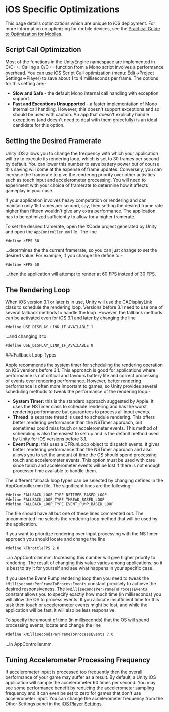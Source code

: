 iOS Specific Optimizations
==========================


This page details optimizations which are unique to iOS deployment. For more information on optimizing for mobile devices, see the [Practical Guide to Optimization for Mobiles](Main.iphone-PracticalGuide.html). 

Script Call Optimization
------------------------

Most of the functions in the <span class=keyword>UnityEngine</span> namespace are implemented in C/C++. Calling a C/C++ function from a Mono script involves a performance overhead. You can use iOS Script Call optimization (menu: <span class=menu>Edit->Project Settings->Player</span>) to save about 1 to 4 milliseconds per frame. The options for this setting are:-
* __Slow and Safe__ - the default Mono internal call handling with exception support.
* __Fast and Exceptions Unsupported__ - a faster implementation of Mono internal call handling. However, this doesn't support exceptions and so should be used with caution. An app that doesn't explicitly handle exceptions (and doesn't need to deal with them gracefully) is an ideal candidate for this option.

Setting the Desired Framerate
-----------------------------

Unity iOS allows you to change the frequency with which your application will try to execute its rendering loop, which is set to 30 frames per second by default. You can lower this number to save battery power but of course this saving will come at the expense of frame updates. Conversely, you can increase the framerate to give the rendering priority over other activities such as touch input and accelerometer processing. You will need to experiment with your choice of framerate to determine how it affects gameplay in your case.

If your application involves heavy computation or rendering and can maintain only 15 frames per second, say, then setting the desired frame rate higher than fifteen wouldn't give any extra performance. The application has to be optimized sufficiently to allow for a higher framerate.

To set the desired framerate, open the XCode project generated by Unity and open the `AppController.mm` file. The line

````
#define kFPS 30
````

...determines the the current framerate, so you can just change to set the desired value. For example, if you change the define to:-

````
#define kFPS 60
````

...then the application will attempt to render at 60 FPS instead of 30 FPS.

The Rendering Loop
------------------


When iOS version 3.1 or later is in use, Unity will use the <span class=component>CADisplayLink</span> class to schedule the rendering loop. Versions before 3.1 need to use one of several fallback methods to handle the loop. However, the fallback methods can be activated even for iOS 3.1 and later by changing the line

````
#define USE_DISPLAY_LINK_IF_AVAILABLE 1
````

...and changing it to

````
#define USE_DISPLAY_LINK_IF_AVAILABLE 0
````

###Fallback Loop Types

Apple recommends the system timer for scheduling the rendering operation on iOS versions before 3.1. This approach is good for applications where performance is not critical and favours battery life and correct processing of events over rendering performance. However, better rendering performance is often more important to games, so Unity provides several scheduling methods to tweak the performance of the rendering loop:-

* __System Timer:__ this is the standard approach suggested by Apple. It uses the <span class=component>NSTimer</span> class to schedule rendering and has the worst rendering performance but guarantees to process all input events.
* __Thread:__ a separate thread is used to schedule rendering. This offers better rendering performance than the NSTimer approach, but sometimes could miss touch or accelerometer events. This method of scheduling is also the easiest to set up and is the default method used by Unity for iOS versions before 3.1.
* __Event Pump:__ this uses a <span class=component>CFRunLoop</span> object to dispatch events. It gives better rendering performance than the NSTimer approach and also allows you to set the amount of time the OS should spend processing touch and accelerometer events. This option must be used with care since touch and accelerometer events will be lost if there is not enough processor time available to handle them.

The different fallback loop types can be selected by changing defines in the AppController.mm file. The significant lines are the following:-

````
#define FALLBACK_LOOP_TYPE NSTIMER_BASED_LOOP
#define FALLBACK_LOOP_TYPE THREAD_BASED_LOOP
#define FALLBACK_LOOP_TYPE EVENT_PUMP_BASED_LOOP
````

The file should have all but one of these lines commented out. The uncommented line selects the rendering loop method that will be used by the application.

If you want to prioritize rendering over input processing with the NSTimer approach you should locate and change the line

````
#define kThrottleFPS 2.0
````

...in AppController.mm. Increasing this number will give higher priority to rendering. The result of changing this value varies among applications, so it is best to try it for yourself and see what happens in your specific case.

If you use the Event Pump rendering loop then you need to tweak the `kMillisecondsPerFrameToProcessEvents` constant precisely to achieve the desired responsiveness. The `kMillisecondsPerFrameToProcessEvents` constant allows you to specify exactly how much time (in milliseconds) you will allow the OS to process events. If you allocate insufficient time for this task then touch or accelerometer events might be lost, and while the application will be fast, it will also be less responsive.

To specify the amount of time (in milliseconds) that the OS will spend processing events, locate and change the line

````
#define kMillisecondsPerFrameToProcessEvents 7.0
````

...in AppController.mm.


Tuning Accelerometer Processing Frequency
-----------------------------------------

If accelerometer input is processed too frequently then the overall performance of your game may suffer as a result. By default, a Unity iOS application will sample the accelerometer 60 times per second. You may see some performance benefit by reducing the accelerometer sampling frequency and it can even be set to zero for games that don't use accelerometer input. You can change the accelerometer frequency from the <span class=component>Other Settings</span> panel in the [iOS Player Settings](class-PlayerSettings.html).
